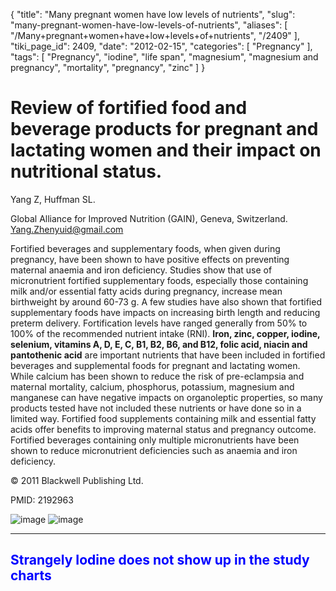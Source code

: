 {
    "title": "Many pregnant women have low levels of nutrients",
    "slug": "many-pregnant-women-have-low-levels-of-nutrients",
    "aliases": [
        "/Many+pregnant+women+have+low+levels+of+nutrients",
        "/2409"
    ],
    "tiki_page_id": 2409,
    "date": "2012-02-15",
    "categories": [
        "Pregnancy"
    ],
    "tags": [
        "Pregnancy",
        "iodine",
        "life span",
        "magnesium",
        "magnesium and pregnancy",
        "mortality",
        "pregnancy",
        "zinc"
    ]
}


# Review of fortified food and beverage products for pregnant and lactating women and their impact on nutritional status.

Yang Z, Huffman SL.

Global Alliance for Improved Nutrition (GAIN), Geneva, Switzerland. Yang.Zhenyuid@gmail.com

Fortified beverages and supplementary foods, when given during pregnancy, have been shown to have positive effects on preventing maternal anaemia and iron deficiency. Studies show that use of micronutrient fortified supplementary foods, especially those containing milk and/or essential fatty acids during pregnancy, increase mean birthweight by around 60-73 g. A few studies have also shown that fortified supplementary foods have impacts on increasing birth length and reducing preterm delivery. Fortification levels have ranged generally from 50% to 100% of the recommended nutrient intake (RNI). **Iron, zinc, copper, iodine, selenium, vitamins A, D, E, C, B1, B2, B6, and B12, folic acid, niacin and pantothenic acid**  are important nutrients that have been included in fortified beverages and supplemental foods for pregnant and lactating women. While calcium has been shown to reduce the risk of pre-eclampsia and maternal mortality, calcium, phosphorus, potassium, magnesium and manganese can have negative impacts on organoleptic properties, so many products tested have not included these nutrients or have done so in a limited way. Fortified food supplements containing milk and essential fatty acids offer benefits to improving maternal status and pregnancy outcome. Fortified beverages containing only multiple micronutrients have been shown to reduce micronutrient deficiencies such as anaemia and iron deficiency.

© 2011 Blackwell Publishing Ltd.

PMID: 2192963

<img src="https://d378j1rmrlek7x.cloudfront.net/attachments/jpeg/fortification-fig-1.jpg" alt="image">
<img src="https://d378j1rmrlek7x.cloudfront.net/attachments/jpeg/fortification-fig-2.jpg" alt="image">

- - - - - - 

## <span style="color:#00F;">Strangely Iodine does not show up in the study charts</span>